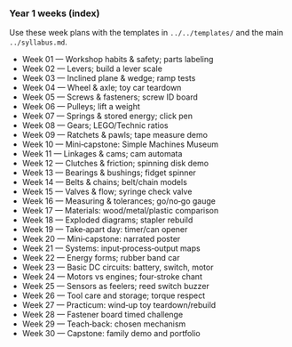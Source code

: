 ### Year 1 weeks (index)

Use these week plans with the templates in `../../templates/` and the main `../syllabus.md`.

- Week 01 — Workshop habits & safety; parts labeling
- Week 02 — Levers; build a lever scale
- Week 03 — Inclined plane & wedge; ramp tests
- Week 04 — Wheel & axle; toy car teardown
- Week 05 — Screws & fasteners; screw ID board
- Week 06 — Pulleys; lift a weight
- Week 07 — Springs & stored energy; click pen
- Week 08 — Gears; LEGO/Technic ratios
- Week 09 — Ratchets & pawls; tape measure demo
- Week 10 — Mini‑capstone: Simple Machines Museum
- Week 11 — Linkages & cams; cam automata
- Week 12 — Clutches & friction; spinning disk demo
- Week 13 — Bearings & bushings; fidget spinner
- Week 14 — Belts & chains; belt/chain models
- Week 15 — Valves & flow; syringe check valve
- Week 16 — Measuring & tolerances; go/no‑go gauge
- Week 17 — Materials: wood/metal/plastic comparison
- Week 18 — Exploded diagrams; stapler rebuild
- Week 19 — Take‑apart day: timer/can opener
- Week 20 — Mini‑capstone: narrated poster
- Week 21 — Systems: input‑process‑output maps
- Week 22 — Energy forms; rubber band car
- Week 23 — Basic DC circuits: battery, switch, motor
- Week 24 — Motors vs engines; four‑stroke chant
- Week 25 — Sensors as feelers; reed switch buzzer
- Week 26 — Tool care and storage; torque respect
- Week 27 — Practicum: wind‑up toy teardown/rebuild
- Week 28 — Fastener board timed challenge
- Week 29 — Teach‑back: chosen mechanism
- Week 30 — Capstone: family demo and portfolio


